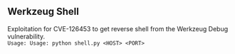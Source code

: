 ## Werkzeug Shell
Exploitation for CVE-126453 to get reverse shell from the Werkzeug Debug vulnerability.  
`Usage: Usage: python shell.py <HOST> <PORT>`
